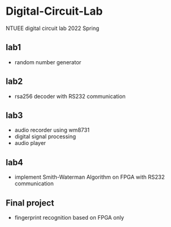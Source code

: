 # Digital-Circuit-Lab
NTUEE digital circuit lab 2022 Spring
## lab1
- random number generator

## lab2
- rsa256 decoder with RS232 communication

## lab3
- audio recorder using wm8731
- digital signal processing
- audio player

## lab4
- implement Smith-Waterman Algorithm on FPGA with RS232 communication

## Final project
- fingerprint recognition based on FPGA only